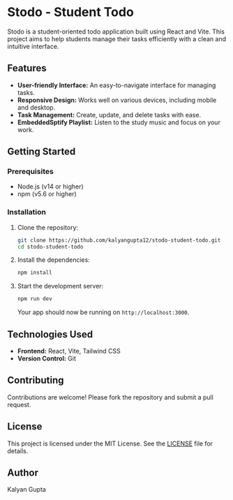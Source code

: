 
# Stodo - Student Todo

Stodo is a student-oriented todo application built using React and Vite. This project aims to help students manage their tasks efficiently with a clean and intuitive interface.

## Features

- **User-friendly Interface:** An easy-to-navigate interface for managing tasks.
- **Responsive Design:** Works well on various devices, including mobile and desktop.
- **Task Management:** Create, update, and delete tasks with ease.
- **EmbeddedSptify Playlist:** Listen to the study music and focus on your work.

## Getting Started

### Prerequisites

- Node.js (v14 or higher)
- npm (v5.6 or higher)

### Installation

1. Clone the repository:
   ```bash
   git clone https://github.com/kalyangupta12/stodo-student-todo.git
   cd stodo-student-todo
   ```

2. Install the dependencies:
   ```bash
   npm install
   ```

3. Start the development server:
   ```bash
   npm run dev
   ```

   Your app should now be running on `http://localhost:3000`.

## Technologies Used

- **Frontend:** React, Vite, Tailwind CSS
- **Version Control:** Git

## Contributing

Contributions are welcome! Please fork the repository and submit a pull request.

## License

This project is licensed under the MIT License. See the [LICENSE](LICENSE) file for details.

## Author

Kalyan Gupta
